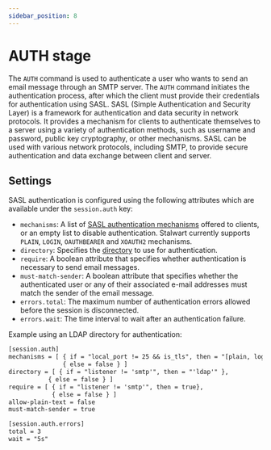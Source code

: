 ```yaml
---
sidebar_position: 8
---
```


# AUTH stage

The `AUTH` command is used to authenticate a user who wants to send an email message through an SMTP server. The `AUTH` command initiates the authentication process, after which the client must provide their credentials for authentication using SASL.
SASL (Simple Authentication and Security Layer) is a framework for authentication and data security in network protocols. It provides a mechanism for clients to authenticate themselves to a server using a variety of authentication methods, such as username and password, public key cryptography, or other mechanisms. SASL can be used with various network protocols, including SMTP, to provide secure authentication and data exchange between client and server.

## Settings

SASL authentication is configured using the following attributes which are available under the `session.auth` key:

- `mechanisms`: A list of [SASL authentication mechanisms](https://www.iana.org/assignments/sasl-mechanisms/sasl-mechanisms.xhtml) offered to clients, or an empty list to disable authentication. Stalwart currently supports `PLAIN`, `LOGIN`, `OAUTHBEARER` and `XOAUTH2` mechanisms.
- `directory`: Specifies the [directory](/docs/auth/backend/overview) to use for authentication.
- `require`: A boolean attribute that specifies whether authentication is necessary to send email messages.
- `must-match-sender`: A boolean attribute that specifies whether the authenticated user or any of their associated e-mail addresses must match the sender of the email message.
- `errors.total`: The maximum number of authentication errors allowed before the session is disconnected.
- `errors.wait`: The time interval to wait after an authentication failure.

Example using an LDAP directory for authentication:

```txt
[session.auth]
mechanisms = [ { if = "local_port != 25 && is_tls", then = "[plain, login]"},
               { else = false } ]
directory = [ { if = "listener != 'smtp'", then = "'ldap'" }, 
           { else = false } ]
require = [ { if = "listener != 'smtp'", then = true},
            { else = false } ]
allow-plain-text = false
must-match-sender = true

[session.auth.errors]
total = 3
wait = "5s"
```

